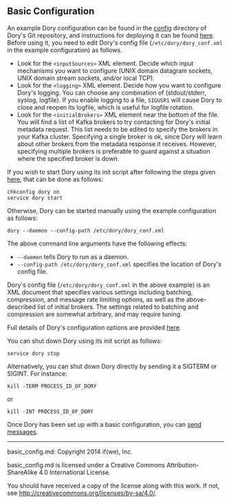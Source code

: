 ## Basic Configuration

An example Dory configuration can be found in the [config](../config) directory
of Dory's Git repository, and instructions for deploying it can be found
[here](build_install.md#installing-dory).  Before using it, you need to edit
Dory's config file (`/etc/dory/dory_conf.xml` in the example configuration) as
follows.

* Look for the `<inputSources>` XML element.  Decide which input mechanisms you
want to configure (UNIX domain datagram sockets, UNIX domain stream sockets,
and/or local TCP).
* Look for the `<logging>` XML element.  Decide how you want to configure
Dory's logging.  You can choose any combination of (stdout/stderr, syslog,
logfile).  If you enable logging to a file, `SIGUSR1` will cause Dory to close
and reopen its logfile, which is useful for logfile rotation.
* Look for the `<initialBrokers>` XML element near the bottom of the file.  You
will find a list of Kafka brokers to try contacting for Dory's initial metadata
request.  This list needs to be edited to specify the brokers in your Kafka
cluster.  Specifying a single broker is ok, since Dory will learn about other
brokers from the metadata response it receives.  However, specifying multiple
brokers is preferable to guard against a situation where the specified broker
is down.

If you wish to start Dory using its init script after following the
steps given [here](build_install.md#installing-dory), that can be done as follows:

```
chkconfig dory on
service dory start
```
Otherwise, Dory can be started manually using the example configuration as
follows:

```
dory --daemon --config-path /etc/dory/dory_conf.xml
```

The above command line arguments have the following effects:
* `--daemon` tells Dory to run as a daemon.
* `--config-path /etc/dory/dory_conf.xml` specifies the location of Dory's
config file.

Dory's config file (`/etc/dory/dory_conf.xml` in the above example) is an
XML document that specifies various settings including batching, compression,
and message rate limiting options, as well as the above-described list of
initial brokers.  The settings related to batching and compression are somewhat 
arbitrary, and may require tuning.

Full details of Dory's configuration options are provided
[here](detailed_config.md).

You can shut down Dory using its init script as follows:

```
service dory stop
```

Alternatively, you can shut down Dory directly by sending it a SIGTERM or
SIGINT.  For instance:

```
kill -TERM PROCESS_ID_OF_DORY
```

or

```
kill -INT PROCESS_ID_OF_DORY
```

Once Dory has been set up with a basic configuration, you can
[send messages](sending_messages.md).

-----

basic_config.md: Copyright 2014 if(we), Inc.

basic_config.md is licensed under a Creative Commons Attribution-ShareAlike 4.0
International License.

You should have received a copy of the license along with this work. If not,
see <http://creativecommons.org/licenses/by-sa/4.0/>.
